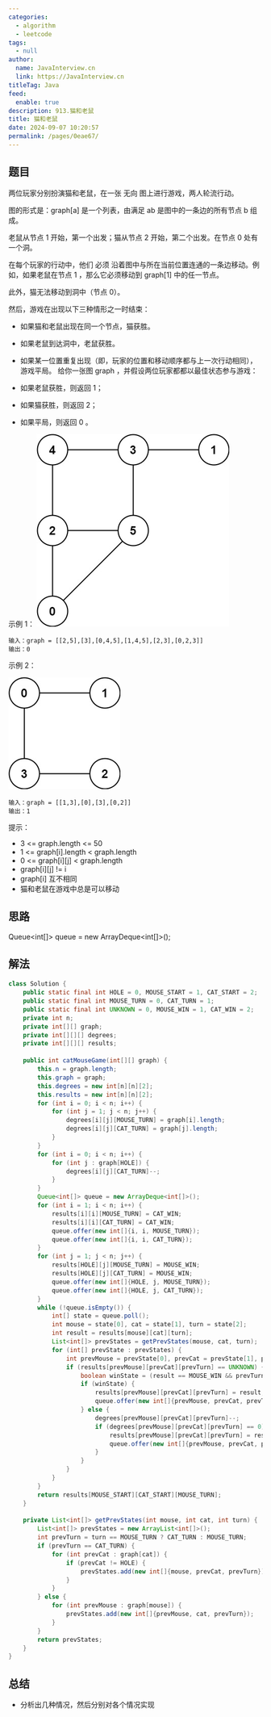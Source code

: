 ```yaml
---
categories: 
  - algorithm
  - leetcode
tags: 
  - null
author: 
  name: JavaInterview.cn
  link: https://JavaInterview.cn
titleTag: Java
feed: 
  enable: true
description: 913.猫和老鼠
title: 猫和老鼠
date: 2024-09-07 10:20:57
permalink: /pages/0eae67/
---
```


## 题目

两位玩家分别扮演猫和老鼠，在一张 无向 图上进行游戏，两人轮流行动。

图的形式是：graph[a] 是一个列表，由满足 ab 是图中的一条边的所有节点 b 组成。

老鼠从节点 1 开始，第一个出发；猫从节点 2 开始，第二个出发。在节点 0 处有一个洞。

在每个玩家的行动中，他们 必须 沿着图中与所在当前位置连通的一条边移动。例如，如果老鼠在节点 1 ，那么它必须移动到 graph[1] 中的任一节点。

此外，猫无法移动到洞中（节点 0）。

然后，游戏在出现以下三种情形之一时结束：

* 如果猫和老鼠出现在同一个节点，猫获胜。
* 如果老鼠到达洞中，老鼠获胜。
* 如果某一位置重复出现（即，玩家的位置和移动顺序都与上一次行动相同），游戏平局。
给你一张图 graph ，并假设两位玩家都都以最佳状态参与游戏：

* 如果老鼠获胜，则返回 1；
* 如果猫获胜，则返回 2；
* 如果平局，则返回 0 。

示例 1：
![cat1.jpg](../../../media/pictures/leetcode/cat1.jpg)

    输入：graph = [[2,5],[3],[0,4,5],[1,4,5],[2,3],[0,2,3]]
    输出：0
示例 2：

![cat2.jpg](../../../media/pictures/leetcode/cat2.jpg)

    输入：graph = [[1,3],[0],[3],[0,2]]
    输出：1


提示：

* 3 <= graph.length <= 50
* 1 <= graph[i].length < graph.length
* 0 <= graph[i][j] < graph.length
* graph[i][j] != i
* graph[i] 互不相同
* 猫和老鼠在游戏中总是可以移动

## 思路

Queue<int[]> queue = new ArrayDeque<int[]>();

## 解法
```java
class Solution {
    public static final int HOLE = 0, MOUSE_START = 1, CAT_START = 2;
    public static final int MOUSE_TURN = 0, CAT_TURN = 1;
    public static final int UNKNOWN = 0, MOUSE_WIN = 1, CAT_WIN = 2;
    private int n;
    private int[][] graph;
    private int[][][] degrees;
    private int[][][] results;

    public int catMouseGame(int[][] graph) {
        this.n = graph.length;
        this.graph = graph;
        this.degrees = new int[n][n][2];
        this.results = new int[n][n][2];
        for (int i = 0; i < n; i++) {
            for (int j = 1; j < n; j++) {
                degrees[i][j][MOUSE_TURN] = graph[i].length;
                degrees[i][j][CAT_TURN] = graph[j].length;
            }
        }
        for (int i = 0; i < n; i++) {
            for (int j : graph[HOLE]) {
                degrees[i][j][CAT_TURN]--;
            }
        }
        Queue<int[]> queue = new ArrayDeque<int[]>();
        for (int i = 1; i < n; i++) {
            results[i][i][MOUSE_TURN] = CAT_WIN;
            results[i][i][CAT_TURN] = CAT_WIN;
            queue.offer(new int[]{i, i, MOUSE_TURN});
            queue.offer(new int[]{i, i, CAT_TURN});
        }
        for (int j = 1; j < n; j++) {
            results[HOLE][j][MOUSE_TURN] = MOUSE_WIN;
            results[HOLE][j][CAT_TURN] = MOUSE_WIN;
            queue.offer(new int[]{HOLE, j, MOUSE_TURN});
            queue.offer(new int[]{HOLE, j, CAT_TURN});
        }
        while (!queue.isEmpty()) {
            int[] state = queue.poll();
            int mouse = state[0], cat = state[1], turn = state[2];
            int result = results[mouse][cat][turn];
            List<int[]> prevStates = getPrevStates(mouse, cat, turn);
            for (int[] prevState : prevStates) {
                int prevMouse = prevState[0], prevCat = prevState[1], prevTurn = prevState[2];
                if (results[prevMouse][prevCat][prevTurn] == UNKNOWN) {
                    boolean winState = (result == MOUSE_WIN && prevTurn == MOUSE_TURN) || (result == CAT_WIN && prevTurn == CAT_TURN);
                    if (winState) {
                        results[prevMouse][prevCat][prevTurn] = result;
                        queue.offer(new int[]{prevMouse, prevCat, prevTurn});
                    } else {
                        degrees[prevMouse][prevCat][prevTurn]--;
                        if (degrees[prevMouse][prevCat][prevTurn] == 0) {
                            results[prevMouse][prevCat][prevTurn] = result;
                            queue.offer(new int[]{prevMouse, prevCat, prevTurn});
                        }
                    }
                }
            }
        }
        return results[MOUSE_START][CAT_START][MOUSE_TURN];
    }

    private List<int[]> getPrevStates(int mouse, int cat, int turn) {
        List<int[]> prevStates = new ArrayList<int[]>();
        int prevTurn = turn == MOUSE_TURN ? CAT_TURN : MOUSE_TURN;
        if (prevTurn == CAT_TURN) {
            for (int prevCat : graph[cat]) {
                if (prevCat != HOLE) {
                    prevStates.add(new int[]{mouse, prevCat, prevTurn});
                }
            }
        } else {
            for (int prevMouse : graph[mouse]) {
                prevStates.add(new int[]{prevMouse, cat, prevTurn});
            }
        }
        return prevStates;
    }
}
```

## 总结

- 分析出几种情况，然后分别对各个情况实现 
